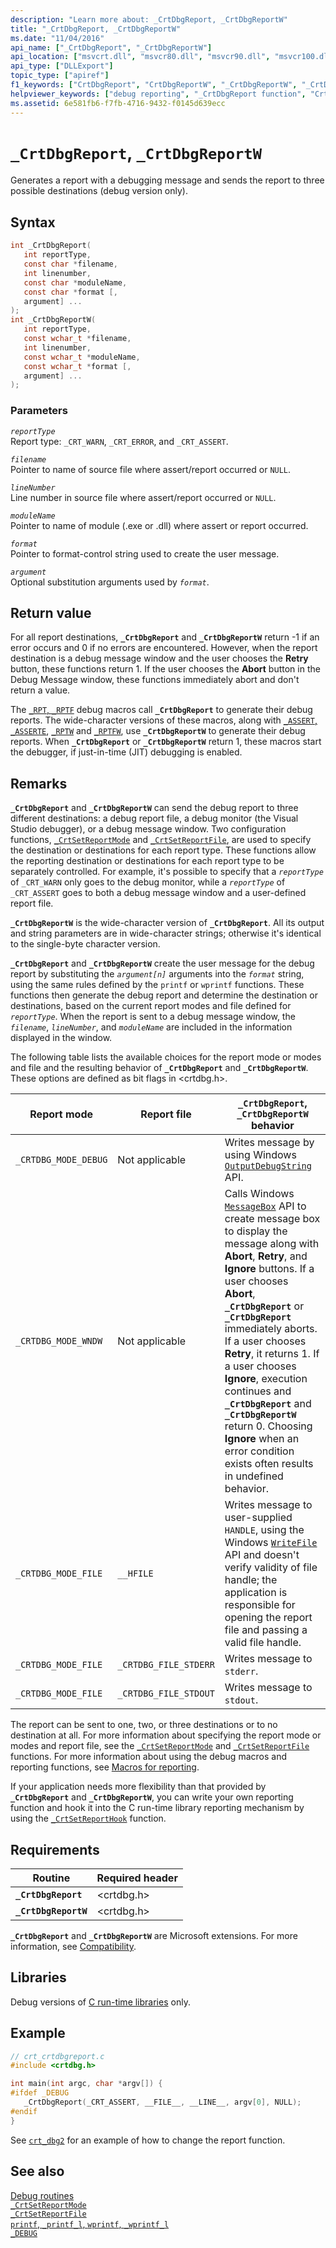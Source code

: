 ```yaml
---
description: "Learn more about: _CrtDbgReport, _CrtDbgReportW"
title: "_CrtDbgReport, _CrtDbgReportW"
ms.date: "11/04/2016"
api_name: ["_CrtDbgReport", "_CrtDbgReportW"]
api_location: ["msvcrt.dll", "msvcr80.dll", "msvcr90.dll", "msvcr100.dll", "msvcr100_clr0400.dll", "msvcr110.dll", "msvcr110_clr0400.dll", "msvcr120.dll", "msvcr120_clr0400.dll", "ucrtbase.dll"]
api_type: ["DLLExport"]
topic_type: ["apiref"]
f1_keywords: ["CrtDbgReport", "CrtDbgReportW", "_CrtDbgReportW", "_CrtDbgReport"]
helpviewer_keywords: ["debug reporting", "_CrtDbgReport function", "CrtDbgReport function", "CrtDbgReportW function", "_CrtDbgReportW function"]
ms.assetid: 6e581fb6-f7fb-4716-9432-f0145d639ecc
---
```

# `_CrtDbgReport`, `_CrtDbgReportW`

Generates a report with a debugging message and sends the report to three possible destinations (debug version only).

## Syntax

```C
int _CrtDbgReport(
   int reportType,
   const char *filename,
   int linenumber,
   const char *moduleName,
   const char *format [,
   argument] ...
);
int _CrtDbgReportW(
   int reportType,
   const wchar_t *filename,
   int linenumber,
   const wchar_t *moduleName,
   const wchar_t *format [,
   argument] ...
);
```

### Parameters

*`reportType`*\
Report type: `_CRT_WARN`, `_CRT_ERROR`, and `_CRT_ASSERT`.

*`filename`*\
Pointer to name of source file where assert/report occurred or `NULL`.

*`lineNumber`*\
Line number in source file where assert/report occurred or `NULL`.

*`moduleName`*\
Pointer to name of module (.exe or .dll) where assert or report occurred.

*`format`*\
Pointer to format-control string used to create the user message.

*`argument`*\
Optional substitution arguments used by *`format`*.

## Return value

For all report destinations, **`_CrtDbgReport`** and **`_CrtDbgReportW`** return -1 if an error occurs and 0 if no errors are encountered. However, when the report destination is a debug message window and the user chooses the **Retry** button, these functions return 1. If the user chooses the **Abort** button in the Debug Message window, these functions immediately abort and don't return a value.

The [`_RPT`, `_RPTF`](rpt-rptf-rptw-rptfw-macros.md) debug macros call **`_CrtDbgReport`** to generate their debug reports. The wide-character versions of these macros, along with [`_ASSERT`, `_ASSERTE`](assert-asserte-assert-expr-macros.md), [`_RPTW`](rpt-rptf-rptw-rptfw-macros.md)
and [`_RPTFW`](rpt-rptf-rptw-rptfw-macros.md), use **`_CrtDbgReportW`** to generate their debug reports. When **`_CrtDbgReport`** or **`_CrtDbgReportW`** return 1, these macros start the debugger, if just-in-time (JIT) debugging is enabled.

## Remarks

**`_CrtDbgReport`** and **`_CrtDbgReportW`** can send the debug report to three different destinations: a debug report file, a debug monitor (the Visual Studio debugger), or a debug message window. Two configuration functions, [`_CrtSetReportMode`](crtsetreportmode.md) and [`_CrtSetReportFile`](crtsetreportfile.md), are used to specify the destination or destinations for each report type. These functions allow the reporting destination or destinations for each report type to be separately controlled. For example, it's possible to specify that a *`reportType`* of `_CRT_WARN` only goes to the debug monitor, while a *`reportType`* of `_CRT_ASSERT` goes to both a debug message window and a user-defined report file.

**`_CrtDbgReportW`** is the wide-character version of **`_CrtDbgReport`**. All its output and string parameters are in wide-character strings; otherwise it's identical to the single-byte character version.

**`_CrtDbgReport`** and **`_CrtDbgReportW`** create the user message for the debug report by substituting the *`argument[n]`* arguments into the *`format`* string, using the same rules defined by the `printf` or `wprintf` functions. These functions then generate the debug report and determine the destination or destinations, based on the current report modes and file defined for *`reportType`*. When the report is sent to a debug message window, the *`filename`*, *`lineNumber`*, and *`moduleName`* are included in the information displayed in the window.

The following table lists the available choices for the report mode or modes and file and the resulting behavior of **`_CrtDbgReport`** and **`_CrtDbgReportW`**. These options are defined as bit flags in \<crtdbg.h>.

| Report mode | Report file | **`_CrtDbgReport`**, **`_CrtDbgReportW`** behavior |
|---|---|---|
| `_CRTDBG_MODE_DEBUG` | Not applicable | Writes message by using Windows [`OutputDebugString`](/windows/win32/api/debugapi/nf-debugapi-outputdebugstringw) API. |
| `_CRTDBG_MODE_WNDW` | Not applicable | Calls Windows [`MessageBox`](/windows/win32/api/winuser/nf-winuser-messagebox) API to create message box to display the message along with **Abort**, **Retry**, and **Ignore** buttons. If a user chooses **Abort**, **`_CrtDbgReport`** or **`_CrtDbgReport`** immediately aborts. If a user chooses **Retry**, it returns 1. If a user chooses **Ignore**, execution continues and **`_CrtDbgReport`** and **`_CrtDbgReportW`** return 0. Choosing **Ignore** when an error condition exists often results in undefined behavior. |
| `_CRTDBG_MODE_FILE` | `__HFILE` | Writes message to user-supplied `HANDLE`, using the Windows [`WriteFile`](/windows/win32/api/fileapi/nf-fileapi-writefile) API and doesn't verify validity of file handle; the application is responsible for opening the report file and passing a valid file handle. |
| `_CRTDBG_MODE_FILE` | `_CRTDBG_FILE_STDERR` | Writes message to `stderr`. |
| `_CRTDBG_MODE_FILE` | `_CRTDBG_FILE_STDOUT` | Writes message to `stdout`. |

The report can be sent to one, two, or three destinations or to no destination at all. For more information about specifying the report mode or modes and report file, see the [`_CrtSetReportMode`](crtsetreportmode.md) and [`_CrtSetReportFile`](crtsetreportfile.md) functions. For more information about using the debug macros and reporting functions, see [Macros for reporting](../crt-debugging-techniques.md#macros-for-reporting).

If your application needs more flexibility than that provided by **`_CrtDbgReport`** and **`_CrtDbgReportW`**, you can write your own reporting function and hook it into the C run-time library reporting mechanism by using the [`_CrtSetReportHook`](crtsetreporthook.md) function.

## Requirements

| Routine | Required header |
|---|---|
| **`_CrtDbgReport`** | \<crtdbg.h> |
| **`_CrtDbgReportW`** | \<crtdbg.h> |

**`_CrtDbgReport`** and **`_CrtDbgReportW`** are Microsoft extensions. For more information, see [Compatibility](../compatibility.md).

## Libraries

Debug versions of [C run-time libraries](../crt-library-features.md) only.

## Example

```C
// crt_crtdbgreport.c
#include <crtdbg.h>

int main(int argc, char *argv[]) {
#ifdef _DEBUG
   _CrtDbgReport(_CRT_ASSERT, __FILE__, __LINE__, argv[0], NULL);
#endif
}
```

See [`crt_dbg2`](https://github.com/Microsoft/VCSamples/tree/master/VC2010Samples/crt/crt_dbg2) for an example of how to change the report function.

## See also

[Debug routines](../debug-routines.md)\
[`_CrtSetReportMode`](crtsetreportmode.md)\
[`_CrtSetReportFile`](crtsetreportfile.md)\
[`printf`, `_printf_l`, `wprintf`, `_wprintf_l`](printf-printf-l-wprintf-wprintf-l.md)\
[`_DEBUG`](../debug.md)
